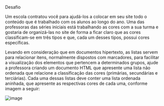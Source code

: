 Desafio

Um escola contratou você para ajudá-los a colocar em seu site todo o conteúdo que é trabalhado com os alunos ao longo do ano. Uma das professoras das séries iniciais está trabalhando as cores com a sua turma e gostaria de organizá-las no site de forma a ficar claro que as cores classificam-se em três tipos e que, cada um desses tipos, possui cores específicas.

Levando em consideração que em documentos hipertexto, as listas servem para relacionar itens, normalmente dispostos com marcadores, para facilitar a visualização dos elementos que pertencem a determinados grupos, ajude a professora criando um documento HTML que apresente uma lista não ordenada que relacione a classificação das cores (primárias, secundárias e terciárias). Cada uma dessas listas deve conter uma lista ordenada aninhada, que apresente as respectivas cores de cada uma, conforme imagem a seguir:

![image](https://user-images.githubusercontent.com/84191715/132930491-0f01d3b0-3b15-4215-ad8d-f642c94fd5c4.png)
